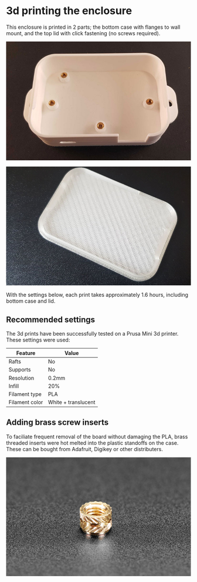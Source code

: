 # 3d printing the enclosure
This enclosure is printed in 2 parts; the bottom case with flanges to wall mount, and the top lid with click fastening (no screws required).

![case bottom](/images/case-bottom.jpg)

![case lid](/images/case-lid.jpg)

With the settings below, each print takes approximately 1.6 hours, including bottom case and lid.

## Recommended settings
The 3d prints have been successfully tested on a Prusa Mini 3d printer. These settings were used:

| Feature     | Value |
| ---      | ---       |
| Rafts | No        |
| Supports     | No        |
| Resolution     | 0.2mm       |
| Infill     | 20%        |
| Filament type     | PLA        |
| Filament color     | White + translucent        |

## Adding brass screw inserts
To faciliate frequent removal of the board without damaging the PLA, brass threaded inserts were hot melted into the plastic standoffs on the case. These can be bought from Adafruit, Digikey or other distributers.

![threaded insert](/images/threaded-insert.jpg)

